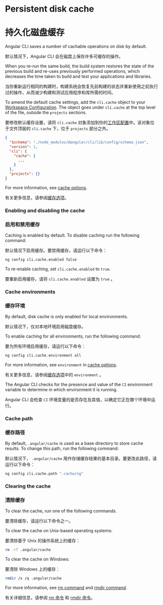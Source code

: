 # Persistent disk cache

# 持久化磁盘缓存

Angular CLI saves a number of cachable operations on disk by default.

默认情况下，Angular CLI 会在磁盘上保存许多可缓存的操作。

When you re-run the same build, the build system restores the state of the previous build and re-uses previously performed operations, which decreases the time taken to build and test your applications and libraries.

当你重新运行相同的构建时，构建系统会恢复先前构建的状态并重新使用之前执行过的操作，从而减少构建和测试应用程序和库所需的时间。

To amend the default cache settings, add the `cli.cache` object to your [Workspace Configuration](guide/workspace-config).
The object goes under `cli.cache` at the top level of the file, outside the `projects` sections.

要修改默认缓存设置，请将 `cli.cache` 对象添加到你的[工作区配置](guide/workspace-config)中。该对象位于文件顶层的 `cli.cache` 下，位于 `projects` 部分之外。

```json
{
  "$schema": "./node_modules/@angular/cli/lib/config/schema.json",
  "version": 1,
  "cli": {
    "cache": {
      ...
    }
  },
  "projects": {}
}
```

For more information, see [cache options](guide/workspace-config#cache-options).

有关更多信息，请参阅[缓存选项](guide/workspace-config#cache-options)。

### Enabling and disabling the cache

### 启用和禁用缓存

Caching is enabled by default. To disable caching run the following command:

默认情况下启用缓存。要禁用缓存，请运行以下命令：

```bash
ng config cli.cache.enabled false
```

To re-enable caching, set `cli.cache.enabled` to `true`.

要重新启用缓存，请将 `cli.cache.enabled` 设置为 `true` 。

### Cache environments

### 缓存环境

By default, disk cache is only enabled for local environments.

默认情况下，仅对本地环境启用磁盘缓存。

To enable caching for all environments, run the following command:

要为所有环境启用缓存，请运行以下命令：

```bash
ng config cli.cache.environment all
```

For more information, see `environment` in [cache options](guide/workspace-config#cache-options).

有关更多信息，请参阅[缓存选项](guide/workspace-config#cache-options)中的 `environment` 。

<div class="alert is-helpful">

The Angular CLI checks for the presence and value of the `CI` environment variable to determine in which environment it is running.

Angular CLI 会检查 `CI` 环境变量的是否存在及其值，以确定它正在哪个环境中运行。

</div>

### Cache path

### 缓存路径

By default, `.angular/cache` is used as a base directory to store cache results. To change this path, run the following command:

默认情况下， `.angular/cache` 用作存储缓存结果的基本目录。要更改此路径，请运行以下命令：

```bash
ng config cli.cache.path ".cache/ng"
```

### Clearing the cache

### 清除缓存

To clear the cache, run one of the following commands.

要清除缓存，请运行以下命令之一。

To clear the cache on Unix-based operating systems:

要清除基于 Unix 的操作系统上的缓存：

```bash
rm -rf .angular/cache
```

To clear the cache on Windows:

要清除 Windows 上的缓存：

```bash
rmdir /s /q .angular/cache
```

For more information, see [rm command](https://man7.org/linux/man-pages/man1/rm.1.html) and [rmdir command](https://docs.microsoft.com/en-us/windows-server/administration/windows-commands/rmdir).

有关详细信息，请参阅 [rm 命令](https://man7.org/linux/man-pages/man1/rm.1.html) 和 [rmdir 命令](https://docs.microsoft.com/en-us/windows-server/administration/windows-commands/rmdir)。

